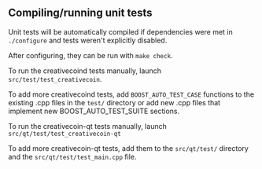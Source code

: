 Compiling/running unit tests
------------------------------------

Unit tests will be automatically compiled if dependencies were met in `./configure`
and tests weren't explicitly disabled.

After configuring, they can be run with `make check`.

To run the creativecoind tests manually, launch `src/test/test_creativecoin`.

To add more creativecoind tests, add `BOOST_AUTO_TEST_CASE` functions to the existing
.cpp files in the `test/` directory or add new .cpp files that
implement new BOOST_AUTO_TEST_SUITE sections.

To run the creativecoin-qt tests manually, launch `src/qt/test/test_creativecoin-qt`

To add more creativecoin-qt tests, add them to the `src/qt/test/` directory and
the `src/qt/test/test_main.cpp` file.
